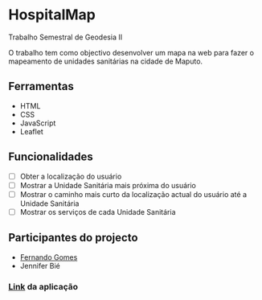 # HospitalMap
 Trabalho Semestral de Geodesia II

O trabalho tem como objectivo desenvolver um mapa na web para fazer o mapeamento de unidades sanitárias na cidade de Maputo.

## Ferramentas
- HTML
- CSS
- JavaScript
- Leaflet

## Funcionalidades
- [ ] Obter a localização do usuário
- [ ] Mostrar a Unidade Sanitária mais próxima do usuário
- [ ] Mostrar o caminho mais curto da localização actual do usuário até a Unidade Sanitária
- [ ] Mostrar os serviços de cada Unidade Sanitária

## Participantes do projecto
- [Fernando Gomes](https://github.com/fernandogomesfg/)
- Jennifer Bié

### [Link](https://fernandogomesfg.github.io/HospitalMap/) da aplicação
